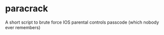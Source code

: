 # paracrack
A short script to brute force IOS parental controls passcode (which nobody ever remembers)
